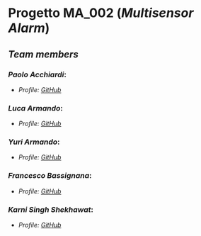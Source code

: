 # Progetto MA_002 (_Multisensor Alarm_)
## _Team members_

### ___Paolo Acchiardi___:
  * _Profile: [GitHub](https://github.com/paoloacchiardi)_
### ___Luca Armando___:
  * _Profile: [GitHub](https://github.com/0lucaarmando0)_
### ___Yuri Armando___:
  * _Profile: [GitHub](https://github.com/yuriarmando)_
### ___Francesco Bassignana___:
  * _Profile: [GitHub](https://github.com/francescoBassi2002)_
### ___Karni Singh Shekhawat___:
  * _Profile: [GitHub](https://github.com/itzShekhawat)_
